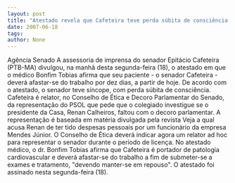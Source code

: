 ```yaml
---
layout: post
title: "Atestado revela que Cafeteira teve perda súbita de consciência "
date: 2007-06-18
tags: 
author: None
---
```

Ag&ecirc;ncia Senado
A assessoria de imprensa do senador Epit&aacute;cio Cafeteira (PTB-MA) divulgou, na manh&atilde; desta segunda-feira (18), o atestado em que o m&eacute;dico Bonfim Tobias afirma que seu paciente - o senador Cafeteira -dever&aacute; afastar-se do trabalho por dez dias, a partir de hoje. De acordo com o atestado, o senador teve s&iacute;ncope, com perda s&uacute;bita de consci&ecirc;ncia.
Cafeteira &eacute; relator, no Conselho de &Eacute;tica e Decoro Parlamentar do Senado, da representa&ccedil;&atilde;o do PSOL que pede que o colegiado investigue se o presidente da Casa, Renan Calheiros, faltou com o decoro parlamentar. A representa&ccedil;&atilde;o &eacute; baseada em mat&eacute;ria divulgada pela revista Veja a qual acusa Renan de ter tido despesas pessoais por um funcion&aacute;rio da empresa Mendes J&uacute;nior. O Conselho de &Eacute;tica dever&aacute; indicar agora um relator ad hoc para representar o senador durante o per&iacute;odo de licen&ccedil;a.
No atestado m&eacute;dico, o dr. Bonfim Tobias afirma que Cafeteira &eacute; portador de patologia cardiovascular e dever&aacute; afastar-se do trabalho a fim de submeter-se a exames e tratamento, &quot;devendo manter-se em repouso&quot;. O atestado foi assinado nesta segunda-feira (18). 